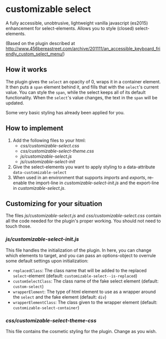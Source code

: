 # customizable select

A fully accessible, unobtrusive, lightweight vanilla javascript (es2015) enhancement for select-elements. Allows you to style (closed) select-elements.

(Based on the plugin described at http://www.456bereastreet.com/archive/201111/an_accessible_keyboard_friendly_custom_select_menu/)

## How it works
The plugin gives the `select` an opacity of 0, wraps it in a container element. It then puts a `span` element behind it, and fills that with the `select`'s current value. You can style the `span`, while the select keeps all of its default functionality. When the `select`'s value changes, the text in the `span` will be updated.

Some very basic styling has already been applied for you.

## How to implement

1. Add the following files to your html:
    * _css/customizable-select.css_
    * _css/customizable-select-theme.css_
    * _js/customizable-select.js_
    * _js/customizable-select-init_
2. Give the select-elements you want to apply styling to a data-attribute `data-customizable-select`
3. When used in an environment that supports _imports_ and _exports_, re-enable the import-line in _customizable-select-init.js_ and the export-line in _customizable-select.js_.

## Customizing for your situation

The files _js/customizable-select.js_ and _css/customizable-select.css_ contain all the code needed for the plugin's proper working. You should not need to touch those.

### _js/customizable-select-init.js_

This file handles the initialization of the plugin. In here, you can change which elements to target, and you can pass an options-object to overrule some default settings upon initialization:
* `replacedClass`: The class name that will be added to the replaced `select`-element (default: `customizable-select--is-replaced`)
* `customSelectClass`: The class name of the fake select element (default: `custom-select`)
* `wrapperElement`: The type of html element to use as a wrapper around the `select` and the fake element (default: `div`)
* `wrapperElementClass`: The class given to the wrapper element (default: `customizable-select-container`)

### _css/customizable-select-theme-css_

This file contains the cosmetic styling for the plugin. Change as you wish.

